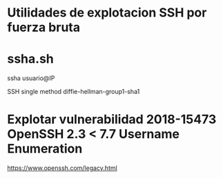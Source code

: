 # Utilidades de explotacion SSH por fuerza bruta

# ssha.sh

ssha usuario@IP 
  
SSH single method diffie-hellman-group1-sha1

# Explotar vulnerabilidad 2018-15473 OpenSSH 2.3 < 7.7 Username Enumeration



https://www.openssh.com/legacy.html
